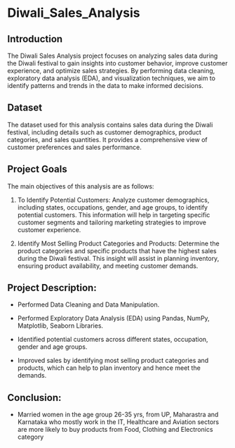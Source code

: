 # Diwali_Sales_Analysis

## Introduction

The Diwali Sales Analysis project focuses on analyzing sales data during the Diwali festival to gain insights into customer behavior, improve customer experience, and optimize sales strategies. By performing data cleaning, exploratory data analysis (EDA), and visualization techniques, we aim to identify patterns and trends in the data to make informed decisions.

## Dataset

The dataset used for this analysis contains sales data during the Diwali festival, including details such as customer demographics, product categories, and sales quantities. It provides a comprehensive view of customer preferences and sales performance.

## Project Goals

The main objectives of this analysis are as follows:

  1. To Identify Potential Customers: Analyze customer demographics, including states, occupations, gender, and age groups, to identify potential customers. This information will help in targeting specific customer segments and tailoring marketing strategies to improve customer experience.

  2. Identify Most Selling Product Categories and Products: Determine the product categories and specific products that have the highest sales during the Diwali festival. This insight will assist in planning inventory, ensuring product availability, and meeting customer demands.


## Project Description:
* Performed Data Cleaning and Data Manipulation.

* Performed Exploratory Data Analysis (EDA) using Pandas, NumPy, Matplotlib, Seaborn Libraries.

* Identified potential customers across different states, occupation, gender and age groups.

* Improved sales by identifying most selling product categories and products, which can help to plan inventory and hence meet the demands.

## Conclusion:

* Married women in the age group 26-35 yrs, from UP, Maharastra and Karnataka who mostly work in the IT, Healthcare and Aviation sectors are more likely to buy products from Food, Clothing and Electronics category
